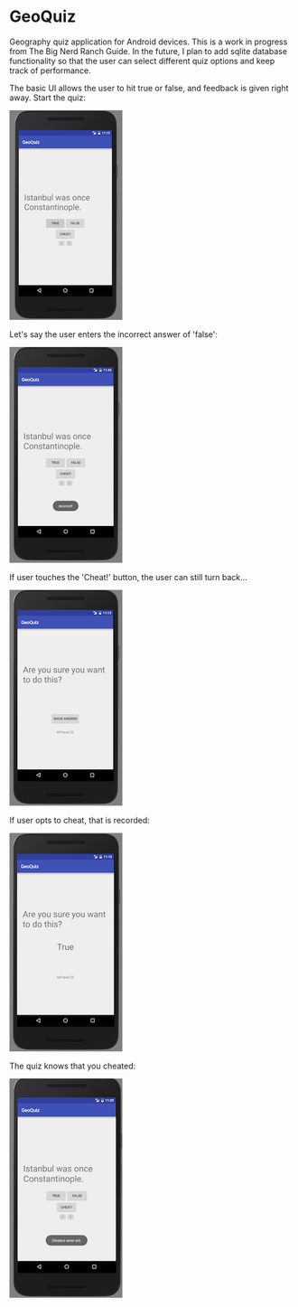 # GeoQuiz
Geography quiz application for Android devices. This is a work in progress from The Big Nerd Ranch Guide. In the future, I plan to add sqlite database functionality so that the user can select different quiz options and keep track of performance.

The basic UI allows the user to hit true or false, and feedback is given right away. Start the quiz:

![Main screen](https://github.com/yokuba/GeoQuiz/blob/master/imgs/main.png)

Let's say the user enters the incorrect answer of 'false':

![Incorrect answer](https://github.com/yokuba/GeoQuiz/blob/master/imgs/incorrect.png)

If user touches the 'Cheat!' button, the user can still turn back...

![Cheat screen](https://github.com/yokuba/GeoQuiz/blob/master/imgs/cheat_screen.png)

If user opts to cheat, that is recorded:

![Answer screen](https://github.com/yokuba/GeoQuiz/blob/master/imgs/cheat_answer.png)

The quiz knows that you cheated:

![Cheater screen](https://github.com/yokuba/GeoQuiz/blob/master/imgs/cheater.png)
